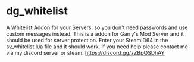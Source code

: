# dg_whitelist
A Whitelist Addon for your Servers, so you don't need passwords and use custom messages instead.
This is a addon for Garry's Mod Server and it should be used for server protection. Enter your SteamID64 in the sv_whitelist.lua file and it should work.
If you need help please contact me via my discord server or steam.
https://discord.gg/zZBpQSDhAY
